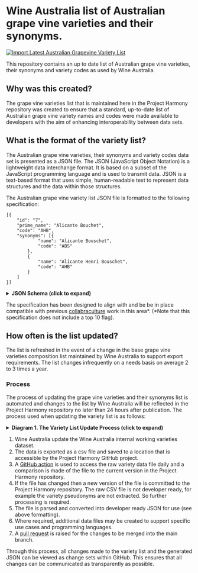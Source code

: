 # Wine Australia list of Australian grape vine varieties and their synonyms.

[![Import Latest Australian Grapevine Variety List](https://github.com/morethanmachines/project-harmony/actions/workflows/import-variety-list.yml/badge.svg?branch=main)](https://github.com/morethanmachines/project-harmony/actions/workflows/import-variety-list.yml)

This repository contains an up to date list of Australian grape vine varieties, their synonyms and variety codes as used by Wine Australia.

## Why was this created?
The grape vine varieties list that is maintained here in the Project Harmony repository was created to ensure that a standard, up-to-date list of Australian grape vine variety names and codes were made available to developers with the aim of enhancing interoperability between data sets.

## What is the format of the variety list?

The Australian grape vine varieties, their synonyms and variety codes data set is presented as a JSON file. The JSON (JavaScript Object Notation) is a lightweight data interchange format. It is based on a subset of the JavaScript programming language and is used to transmit data. JSON is a text-based format that uses simple, human-readable text to represent data structures and the data within those structures.

The Australian grape vine variety list JSON file is formatted to the following specification:

```
[{
    "id": "7",
    "prime_name": "Alicante Bouchet",
    "code": "AHB",
    "synonyms": [{
            "name": "Alicante Bouschet",
            "code": "ABS"
        },
        {
            "name": "Alicante Henri Bouschet",
            "code": "AHB"
        }
    ]
}]
```
<details>
    <summary><strong>JSON Schema (click to expand)</strong></summary>
 
 ```
 {
  "$schema": "http://json-schema.org/draft-04/schema#",
  "type": "array",
  "items": [
    {
      "type": "object",
      "properties": {
        "id": {
          "type": "string"
        },
        "prime_name": {
          "type": "string"
        },
        "code": {
          "type": "string"
        },
        "synonyms": {
          "type": "array",
          "items": [
            {
              "type": "object",
              "properties": {
                "name": {
                  "type": "string"
                },
                "code": {
                  "type": "string"
                }
              },
              "required": [
                "name",
                "code"
              ]
            },
            {
              "type": "object",
              "properties": {
                "name": {
                  "type": "string"
                },
                "code": {
                  "type": "string"
                }
              },
              "required": [
                "name",
                "code"
              ]
            }
          ]
        }
      },
      "required": [
        "id",
        "prime_name",
        "code",
        "synonyms"
      ]
    }
  ]
}
```
</details>

The specification has been designed to align with and be be in place compatible with previous [collabraculture](https://github.com/CollabricultureOrg/australian-grapevine-varieties/blob/main/data/australian-grape-varieties.json) work in this area*. (*Note that this specification does not include a top 10 flag).

## How often is the list updated?

The list is refreshed in the event of a change in the base grape vine varieties composition list maintained by Wine Australia to support export requirements. The list changes infrequently on a needs basis on average 2 to 3 times a year.

### Process
The process of updating the grape vine varieties and their synonyms list is automated and changes to the list by Wine Australia will be reflected in the Project Harmony repository no later than 24 hours after publication. The process used when updating the variety list is as follows:

<details>
    <summary><strong>Diagram 1. The Variety List Update Process (click to expand)</strong></summary>

    
```mermaid
graph TB
    subgraph Wine Australia
    direction TB
    ChangeFile[Changes made to variety list]-->UploadToSharedDrive{{Changes saved to shared drive as a CSV file}}
    UploadToSharedDrive-->CSVFile>Uploaded CSV File]
    end
    subgraph Github Action
    direction TB
    CheckChanges[Check for changes to the varieties CSV file]-->|Check for changes|CSVFile
    CheckChanges-->HasFileChanged
    HasFileChanged-->|No change|DoNothing[Do nothing]
    DoNothing-->Wait
    HasFileChanged-->|Change|DownloadFile{{Download updated file}}
    DownloadFile-->ProcessFile[Process CSV file]
    ProcessFile-->CommitCSV[Commit updated CSV file]
    ProcessFile-->ApplyTemplate[Apply templates to CSV]
    ApplyTemplate-->CommitFiles[Commit generated files]
    CommitFiles-->Wait[Wait]
    Wait-->CheckChanges
    end
 ```
    
 </details>
 
1. Wine Australia update the Wine Australia internal working varieties dataset.
2. The data is exported as a csv file and saved to a location that is accessible by the Project Harmony GitHub project.
3. A [GitHub action](https://github.com/features/actions) is used to access the raw variety data file daily and a comparison is made of the file to the current version in the Project Harmony repository.
4. If the file has changed then a new version of the file is committed to the Project Harmony repository. The raw CSV file is not developer ready, for example the variety pseudonyms are not extracted. So further processing is required.
5. The file is parsed and converted into developer ready JSON for use (see above formatting).
6. Where required, additional data files may be created to support specific use cases and programming languages.
7. A [pull request](https://docs.github.com/en/pull-requests/collaborating-with-pull-requests/proposing-changes-to-your-work-with-pull-requests/about-pull-requests) is raised for the changes to be merged into the main branch.

Through this process, all changes made to the variety list and the generated JSON can be viewed as change sets within GitHub. This ensures that all changes can be communicated as transparently as possible.
